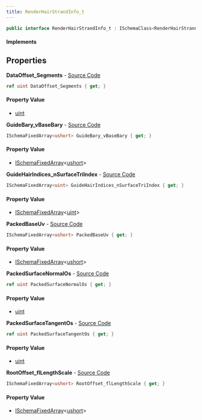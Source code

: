 ```yaml
---
title: RenderHairStrandInfo_t
---
```


```csharp
public interface RenderHairStrandInfo_t : ISchemaClass<RenderHairStrandInfo_t>, ISchemaField, ISchemaClass, INativeHandle
```

#### Implements

## Properties

**DataOffset_Segments** - [Source Code](https://github.com/swiftly-solution/swiftlys2/blob/master/managed/src/SwiftlyS2.Generated/Schemas/Interfaces/RenderHairStrandInfo_t.cs#L28)

```csharp
ref uint DataOffset_Segments { get; }
```

#### Property Value

- [uint](https://learn.microsoft.com/dotnet/api/system.uint32)

**GuideBary_vBaseBary** - [Source Code](https://github.com/swiftly-solution/swiftlys2/blob/master/managed/src/SwiftlyS2.Generated/Schemas/Interfaces/RenderHairStrandInfo_t.cs#L18)

```csharp
ISchemaFixedArray<ushort> GuideBary_vBaseBary { get; }
```

#### Property Value

- [ISchemaFixedArray](/docs/api/shared/schemas/ischemafixedarray-1)<[ushort](https://learn.microsoft.com/dotnet/api/system.uint16)>

**GuideHairIndices_nSurfaceTriIndex** - [Source Code](https://github.com/swiftly-solution/swiftlys2/blob/master/managed/src/SwiftlyS2.Generated/Schemas/Interfaces/RenderHairStrandInfo_t.cs#L16)

```csharp
ISchemaFixedArray<uint> GuideHairIndices_nSurfaceTriIndex { get; }
```

#### Property Value

- [ISchemaFixedArray](/docs/api/shared/schemas/ischemafixedarray-1)<[uint](https://learn.microsoft.com/dotnet/api/system.uint32)>

**PackedBaseUv** - [Source Code](https://github.com/swiftly-solution/swiftlys2/blob/master/managed/src/SwiftlyS2.Generated/Schemas/Interfaces/RenderHairStrandInfo_t.cs#L22)

```csharp
ISchemaFixedArray<ushort> PackedBaseUv { get; }
```

#### Property Value

- [ISchemaFixedArray](/docs/api/shared/schemas/ischemafixedarray-1)<[ushort](https://learn.microsoft.com/dotnet/api/system.uint16)>

**PackedSurfaceNormalOs** - [Source Code](https://github.com/swiftly-solution/swiftlys2/blob/master/managed/src/SwiftlyS2.Generated/Schemas/Interfaces/RenderHairStrandInfo_t.cs#L24)

```csharp
ref uint PackedSurfaceNormalOs { get; }
```

#### Property Value

- [uint](https://learn.microsoft.com/dotnet/api/system.uint32)

**PackedSurfaceTangentOs** - [Source Code](https://github.com/swiftly-solution/swiftlys2/blob/master/managed/src/SwiftlyS2.Generated/Schemas/Interfaces/RenderHairStrandInfo_t.cs#L26)

```csharp
ref uint PackedSurfaceTangentOs { get; }
```

#### Property Value

- [uint](https://learn.microsoft.com/dotnet/api/system.uint32)

**RootOffset_flLengthScale** - [Source Code](https://github.com/swiftly-solution/swiftlys2/blob/master/managed/src/SwiftlyS2.Generated/Schemas/Interfaces/RenderHairStrandInfo_t.cs#L20)

```csharp
ISchemaFixedArray<ushort> RootOffset_flLengthScale { get; }
```

#### Property Value

- [ISchemaFixedArray](/docs/api/shared/schemas/ischemafixedarray-1)<[ushort](https://learn.microsoft.com/dotnet/api/system.uint16)>

